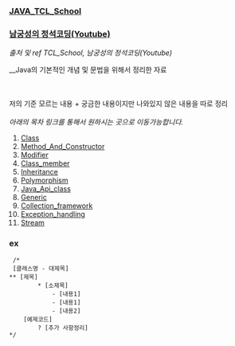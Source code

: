 ### [JAVA_TCL_School](http://www.tcpschool.com/java/intro)
### [남궁성의 정석코딩(Youtube)](https://www.youtube.com/playlist?list=PLW2UjW795-f6xWA2_MUhEVgPauhGl3xIp)

_출처 및 ref TCL_School, 남궁성의 정석코딩(Youtube)_ 

__Java의 기본적인 개념 및 문법을 위해서 정리한 자료 </br>

</br></br>
저의 기준 모르는 내용 + 궁금한 내용이지만 나와있지 않은 내용을 따로 정리
</br>
</br>
_아래의 목차 링크를 통해서 원하시는 곳으로 이동가능합니다._

1. [Class](https://github.com/llhbum/JAVA_TCL_School/blob/master/src/Class.java)
2. [Method_And_Constructor](https://github.com/llhbum/JAVA_TCL_School/blob/master/src/Method_And_Constructor.java)
3. [Modifier](https://github.com/llhbum/JAVA_TCL_School/blob/master/src/Modifier.java)
4. [Class_member](https://github.com/llhbum/JAVA_TCL_School/blob/master/src/Class_member.java)
5. [Inheritance](https://github.com/llhbum/JAVA_TCL_School/blob/master/src/Inheritance.java)
6. [Polymorphism](https://github.com/llhbum/JAVA_TCL_School/blob/master/src/Polymorphism.java)
7. [Java_Api_class](https://github.com/llhbum/JAVA_TCL_School/blob/master/src/Java_Api_class.java)
8. [Generic](https://github.com/llhbum/JAVA_TCL_School/blob/master/src/Generic.java)
9. [Collection_framework](https://github.com/llhbum/JAVA_TCL_School/blob/master/src/Collection_framework.java)
10. [Exception_handling](https://github.com/llhbum/JAVA_TCL_School/blob/master/src/Exception_handling.java)
11. [Stream](https://github.com/llhbum/JAVA_TCL_School/blob/master/src/Stream.java)

### ex
	 /*
	 [클래스명 - 대제목]
	** [제목]
            * [소제목]
                - [내용1]
                - [내용1]
                - [내용2]
		[예제코드]
            ? [추가 사항정리]
	*/
